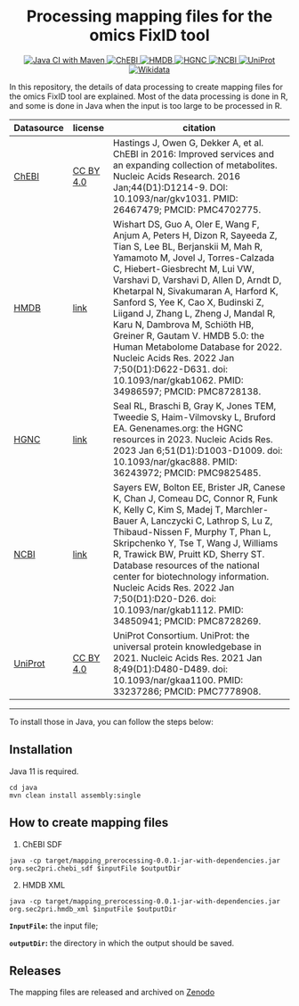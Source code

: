 
<h1 align="center">
  Processing mapping files for the omics FixID tool
</h1>
<p align="center">
    <a href="https://github.com/sec2pri/mapping_preprocessing/actions/workflows/maven.yml">
        <img alt="Java CI with Maven" src="https://github.com/sec2pri/mapping_preprocessing/actions/workflows/maven.yml/badge.svg" />
    </a>
    <a href="https://github.com/sec2pri/mapping_preprocessing/actions/workflows/chebi.yml">
        <img alt="ChEBI" src="https://github.com/sec2pri/mapping_preprocessing/actions/workflows/chebi.yml/badge.svg" />
    </a>
    <a href="https://github.com/sec2pri/mapping_preprocessing/actions/workflows/hmdb.yml">
        <img alt="HMDB" src="https://github.com/sec2pri/mapping_preprocessing/actions/workflows/hmdb.yml/badge.svg" />
    </a>
    <a href="https://github.com/sec2pri/mapping_preprocessing/actions/workflows/hgnc.yml">
        <img alt="HGNC" src="https://github.com/sec2pri/mapping_preprocessing/actions/workflows/hgnc.yml/badge.svg" />
    </a>
    <a href='https://github.com/sec2pri/mapping_preprocessing/actions/workflows/ncbi.yml'>
        <img src='https://github.com/sec2pri/mapping_preprocessing/actions/workflows/ncbi.yml/badge.svg' alt="NCBI" />
    </a>
    <a href="https://github.com/sec2pri/mapping_preprocessing/actions/workflows/uniprot.yml">
        <img src="https://github.com/sec2pri/mapping_preprocessing/actions/workflows/uniprot.yml/badge.svg" alt="UniProt" />
    </a>  
    <a href="https://github.com/sec2pri/mapping_preprocessing/actions/workflows/wikidata.yml">
        <img alt="Wikidata" src="https://github.com/sec2pri/mapping_preprocessing/actions/workflows/wikidata.yml/badge.svg" /> 
    </a>
</p>

In this repository, the details of data processing to create mapping files for the omics FixID tool are explained. Most of the data processing is done in R, and some is done in Java when the input is too large to be processed in R.

| Datasource | license | citation |
|-----------------|-----------------|-----------------|
| [ChEBI](https://github.com/sec2pri/mapping_preprocessing/blob/main/datasources/chebi/config) | [CC BY 4.0](https://www.ebi.ac.uk/chebi/aboutChebiForward.do#:~:text=The%20data%20on%20this%20website%20is%20available%20under%20the%20Creative%20Commons%20License%20(CC%20BY%204.0).) | Hastings J, Owen G, Dekker A, et al. ChEBI in 2016: Improved services and an expanding collection of metabolites. Nucleic Acids Research. 2016 Jan;44(D1):D1214-9. DOI: 10.1093/nar/gkv1031. PMID: 26467479; PMCID: PMC4702775.|
| [HMDB](https://github.com/sec2pri/mapping_preprocessing/blob/main/datasources/hmdb/config) | [link](https://hmdb.ca/about#compliance:~:text=international%20scientific%20conferences.-,Citing%20the%20HMDB,-HMDB%20is%20offered) | Wishart DS, Guo A, Oler E, Wang F, Anjum A, Peters H, Dizon R, Sayeeda Z, Tian S, Lee BL, Berjanskii M, Mah R, Yamamoto M, Jovel J, Torres-Calzada C, Hiebert-Giesbrecht M, Lui VW, Varshavi D, Varshavi D, Allen D, Arndt D, Khetarpal N, Sivakumaran A, Harford K, Sanford S, Yee K, Cao X, Budinski Z, Liigand J, Zhang L, Zheng J, Mandal R, Karu N, Dambrova M, Schiöth HB, Greiner R, Gautam V. HMDB 5.0: the Human Metabolome Database for 2022. Nucleic Acids Res. 2022 Jan 7;50(D1):D622-D631. doi: 10.1093/nar/gkab1062. PMID: 34986597; PMCID: PMC8728138.|
| [HGNC](https://github.com/sec2pri/mapping_preprocessing/blob/main/datasources/hgnc/config) | [link](https://www.genenames.org/about/#:~:text=Guidelines%20on%20use%20of%20data%20in%20publications%20(copyright%20and%20licensing)) | Seal RL, Braschi B, Gray K, Jones TEM, Tweedie S, Haim-Vilmovsky L, Bruford EA. Genenames.org: the HGNC resources in 2023. Nucleic Acids Res. 2023 Jan 6;51(D1):D1003-D1009. doi: 10.1093/nar/gkac888. PMID: 36243972; PMCID: PMC9825485. |
| [NCBI](https://github.com/sec2pri/mapping_preprocessing/blob/main/datasources/ncbi/config) | [link](https://www.ncbi.nlm.nih.gov/home/about/policies/) | Sayers EW, Bolton EE, Brister JR, Canese K, Chan J, Comeau DC, Connor R, Funk K, Kelly C, Kim S, Madej T, Marchler-Bauer A, Lanczycki C, Lathrop S, Lu Z, Thibaud-Nissen F, Murphy T, Phan L, Skripchenko Y, Tse T, Wang J, Williams R, Trawick BW, Pruitt KD, Sherry ST. Database resources of the national center for biotechnology information. Nucleic Acids Res. 2022 Jan 7;50(D1):D20-D26. doi: 10.1093/nar/gkab1112. PMID: 34850941; PMCID: PMC8728269. |
| [UniProt](https://github.com/sec2pri/mapping_preprocessing/blob/main/datasources/uniprot/config) | [CC BY 4.0](https://ftp.uniprot.org/pub/databases/uniprot/current_release/knowledgebase/complete/LICENSE) | UniProt Consortium. UniProt: the universal protein knowledgebase in 2021. Nucleic Acids Res. 2021 Jan 8;49(D1):D480-D489. doi: 10.1093/nar/gkaa1100. PMID: 33237286; PMCID: PMC7778908. |


--------
To install those in Java, you can follow the steps below:

Installation
--------
Java 11 is required.

```shell
cd java
mvn clean install assembly:single
```

How to create mapping files
--------
1) ChEBI SDF 

```shell
java -cp target/mapping_prerocessing-0.0.1-jar-with-dependencies.jar org.sec2pri.chebi_sdf $inputFile $outputDir
```

2) HMDB XML

```shell
java -cp target/mapping_prerocessing-0.0.1-jar-with-dependencies.jar org.sec2pri.hmdb_xml $inputFile $outputDir
```

**`InputFile`:** the input file;

**`outputDir`:** the directory in which the output should be saved.


Releases
--------
The mapping files are released and archived on [Zenodo]()



